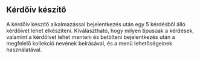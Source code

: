 ## Kérdőív készítő

A kérdőív készítő alkalmazással bejelentkezés után egy 5 kérdésből álló kérdőívet lehet elkészíteni. Kiválasztható, hogy milyen típusúak a kérdések, valamint a kérdőívet lehet menteni és betölteni bejelentkezés után a megfelelő kollekció nevének beírásával, és a menü lehetőségeinek használatával.
